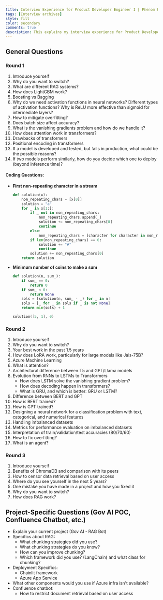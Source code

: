 ```yaml
---
title: Interview Experience for Product Developer Engineer I | Phenom People
tags: [Interview archives]
style: fill
color: secondary
comments: true
description: This explains my interview experience for Product Developer Engineer I role at Phenom People in detail.
---
```


## General Questions

### Round 1

1. Introduce yourself
2. Why do you want to switch?
3. What are different RAG systems?
4. How does LightGBM work?
5. Boosting vs Bagging
6. Why do we need activation functions in neural networks? Different types of activation functions? Why is ReLU more effective than sigmoid for intermediate layers?
7. How to mitigate overfitting?
8. Does batch size affect accuracy?
9. What is the vanishing gradients problem and how do we handle it?
10. How does attention work in transformers?
11. Drawbacks of transformers
12. Positional encoding in transformers
13. If a model is developed and tested, but fails in production, what could be the possible reasons?
14. If two models perform similarly, how do you decide which one to deploy (beyond inference time)?

#### Coding Questions:

- **First non-repeating character in a stream**

    ```python
    def solution(x):
        non_repeating_chars = [x[0]]
        solution = "a"
        for _ in x[1:]:
            if _ not in non_repeating_chars:
                non_repeating_chars.append(_)
                solution += non_repeating_chars[0]
                continue
            else:
                non_repeating_chars = [character for character in non_repeating_chars if character != _]
            if len(non_repeating_chars) == 0:
                solution += "#"
                continue
            solution += non_repeating_chars[0]
        return solution
    ```

- **Minimum number of coins to make a sum**

    ```python
    def solution(n, sum_):
        if sum_ == 0:
            return 0
        if sum_ < 0:
            return None
        sols = [solution(n, sum_ - _) for _ in n]
        sols = [_ for _ in sols if _ is not None]
        return min(sols) + 1

    solution([5, 1], 0)
    ```

### Round 2

1. Introduce yourself
2. Why do you want to switch?
3. Your best work in the past 1.5 years
4. How does LoRA work, particularly for large models like Jais-75B?
5. Azure Machine Learning
6. What is attention?
7. Architectural difference between T5 and GPT/Llama models
8. Evolution from RNNs to LSTMs to Transformers
    - How does LSTM solve the vanishing gradient problem?
    - How does decoding happen in transformers?
    - What is GRU, and which is better: GRU or LSTM?
9. Difference between BERT and GPT
10. How is BERT trained?
11. How is GPT trained?
12. Designing a neural network for a classification problem with text, categorical, and numerical features
13. Handling imbalanced datasets
14. Metrics for performance evaluation on imbalanced datasets
15. Interpretation of train/validation/test accuracies (80/70/60)
16. How to fix overfitting?
17. What is an agent?

### Round 3

1. Introduce yourself
2. Benefits of ChromaDB and comparison with its peers
3. How to censor data retrieval based on user access
4. Where do you see yourself in the next 5 years?
5. One mistake you have made in a project and how you fixed it
6. Why do you want to switch?
7. How does RAG work?


## Project-Specific Questions (Gov AI POC, Confluence Chatbot, etc.)

- Explain your current project (Gov AI - RAG Bot)
- Specifics about RAG:
  - What chunking strategies did you use?
  - What chunking strategies do you know?
  - How can you improve chunking?
  - Which framework did you use? (LangChain) and what class for chunking?
- Deployment Specifics:
  - Chainlit framework
  - Azure App Service
- What other components would you use if Azure infra isn't available?
- Confluence chatbot:
  - How to restrict document retrieval based on user access

